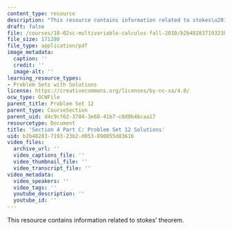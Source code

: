 ```yaml
---
content_type: resource
description: "This resource contains information related to stokes\u2019 theorem."
draft: false
file: /courses/18-02sc-multivariable-calculus-fall-2010/b2b48283719323b2d053890855d83616_MIT18_02SC_pset12sol.pdf
file_size: 171280
file_type: application/pdf
image_metadata:
  caption: ''
  credit: ''
  image-alt: ''
learning_resource_types:
- Problem Sets with Solutions
license: https://creativecommons.org/licenses/by-nc-sa/4.0/
ocw_type: OCWFile
parent_title: Problem Set 12
parent_type: CourseSection
parent_uid: d4c9cf62-3704-3e68-41b7-c0d8b46caa17
resourcetype: Document
title: 'Section 4 Part C: Problem Set 12 Solutions'
uid: b2b48283-7193-23b2-d053-890855d83616
video_files:
  archive_url: ''
  video_captions_file: ''
  video_thumbnail_file: ''
  video_transcript_file: ''
video_metadata:
  video_speakers: ''
  video_tags: ''
  youtube_description: ''
  youtube_id: ''
---
```

This resource contains information related to stokes’ theorem.